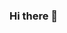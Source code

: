 ### Hi there 👋

<!--
**barrera713/barrera713** is a ✨ _special_ ✨ repository because its `README.md` (this file) appears on your GitHub profile.
- 🔭 I’m currently working on React and Node.js
- 👯 I’m looking to collaborate on React and Node.js projects
- 📫 How to reach me: dev.carlosbarrera@gmail.com
-->
